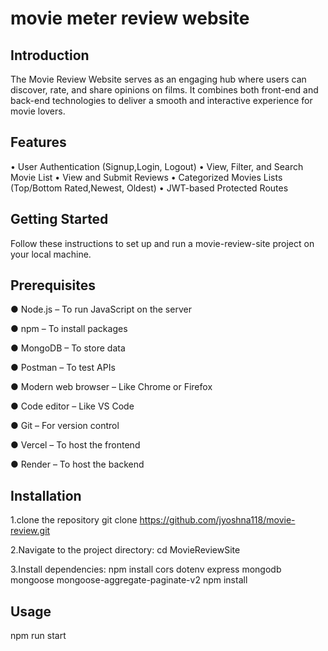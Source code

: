 # movie meter review website
## Introduction
The Movie Review Website serves as an engaging hub where users can discover, rate, and share opinions on films. It combines both front-end and back-end technologies to deliver a smooth and interactive experience for movie lovers.

## Features
• User Authentication (Signup,Login, Logout) 
• View, Filter, and Search Movie List 
• View and Submit Reviews 
• Categorized Movies Lists (Top/Bottom Rated,Newest, Oldest) 
• JWT-based Protected Routes

## Getting Started
Follow these instructions to set up and run a movie-review-site project on your local machine.

## Prerequisites
● Node.js – To run JavaScript on the server

● npm – To install packages

● MongoDB – To store data

● Postman – To test APIs

● Modern web browser – Like Chrome or Firefox

● Code editor – Like VS Code

● Git – For version control

● Vercel – To host the frontend

● Render – To host the backend

## Installation
1.clone the repository
git clone https://github.com/jyoshna118/movie-review.git

2.Navigate to the project directory:
cd MovieReviewSite

3.Install dependencies:
npm install cors dotenv express mongodb mongoose mongoose-aggregate-paginate-v2
npm install
## Usage
npm run start



